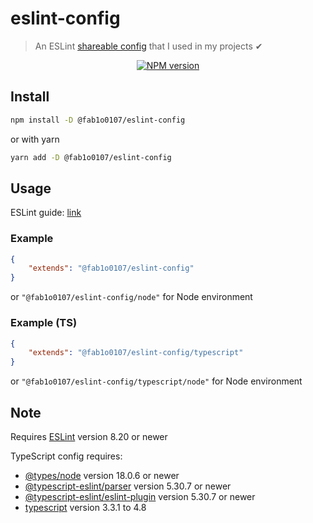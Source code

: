 # eslint-config
> An ESLint [shareable config](http://eslint.org/docs/developer-guide/shareable-configs.html) that I used in my projects ✔

<div align="center">
    <a href="https://www.npmjs.com/package/@fab1o0107/eslint-config"><img src="https://img.shields.io/npm/v/@fab1o0107/eslint-config?maxAge=3600" alt="NPM version" ><a/>
</div>

## Install

```bash
npm install -D @fab1o0107/eslint-config
```
or with yarn
```bash
yarn add -D @fab1o0107/eslint-config
```

## Usage

ESLint guide: [link](https://eslint.org/docs/user-guide/configuring#using-a-shareable-configuration-package)

### Example

```json
{
	"extends": "@fab1o0107/eslint-config"
}
```
or `"@fab1o0107/eslint-config/node"` for Node environment

### Example (TS)

```json
{
    "extends": "@fab1o0107/eslint-config/typescript"
}
```
or `"@fab1o0107/eslint-config/typescript/node"` for Node environment

## Note

Requires [ESLint](https://npmjs.com/package/eslint) version 8.20 or newer

TypeScript config requires:
- [@types/node](https://npmjs.com/package/@types/node) version 18.0.6 or newer
- [@typescript-eslint/parser](https://npmjs.com/package/@typescript-eslint/parser) version 5.30.7 or newer
- [@typescript-eslint/eslint-plugin](https://npmjs.com/package/@typescript-eslint/eslint-plugin) version 5.30.7 or newer
- [typescript](https://npmjs.com/package/typescript) version 3.3.1 to 4.8
